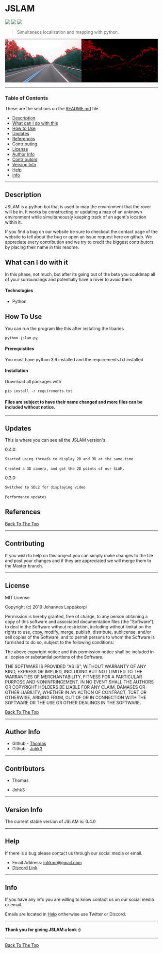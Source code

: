 # JSLAM 

![](https://img.shields.io/badge/license-MIT-lightgray.svg) ![](https://img.shields.io/badge/version-0.3.0-yellow.svg) ![](https://img.shields.io/badge/build-passing-green.svg)

> Simultaneos localization and mapping with python.
 
![](videos/demo.gif)

---

### Table of Contents 

These are the sections on the [README.md](https://github.com/Johk3/JSLAM/README.md) file. 

- [Description](#description)
- [What can I do with this](#what-can-i-do-with-this)
- [How to Use](#how-to-use)
- [Updates](#updates)
- [References](#references) 
- [Contributing](#contributing) 
- [License](#license)
- [Author Info](#author-info)
- [Contributors](#contributors) 
- [Version Info](#version-info)
- [Help](#help) 
- [Info](#info) 

--- 

## Description 
JSLAM is a python boi that is used to map the environment that the rover will be in. It works by constructing or updating a map of an unknown environment while simultaneously keeping track of an agent's location within it.

If you find a bug on our website be sure to checkout the contact page of the website to tell about the bug or open an issue request here on github. We appreciate every contribution and we try to credit the biggest contributors by placing their name in this readme.

## What can I do with it
In this phase, not much, but after its going out of the beta you couldmap all of your surroundings and potentially have a rover to avoid them
 
#### Technologies 

- Python

## How To Use 

You can run the program like this after installing the libaries
```
python jslam.py
```

#### Prerequistites 

You must have python 3.6 installed and the requirements.txt installed

#### Installation 

Download all packages with
```
pip install -r requirements.txt
```

#### Files are subject to have their name changed and more files can be included without notice. 

---

## Updates 

This is where you can see all the JSLAM version's

0.4.0: 

    Started using threads to display 2D and 3D at the same time

    Created a 3D camera, and got the 2D points of our SLAM.

0.3.0: 

    Switched to SDL2 for displaying video

    Performance updates

## References 

[Back To The Top](#JSLAM) 

--- 

## Contributing

If you wish to help on this project you can simply make changes to the file and post your changes and if they are appreciated we will merge them to the Master branch.

--- 

## License 

MIT License

Copyright (c) 2019 Johannes Leppäkorpi

Permission is hereby granted, free of charge, to any person obtaining a copy
of this software and associated documentation files (the "Software"), to deal
in the Software without restriction, including without limitation the rights
to use, copy, modify, merge, publish, distribute, sublicense, and/or sell
copies of the Software, and to permit persons to whom the Software is
furnished to do so, subject to the following conditions:

The above copyright notice and this permission notice shall be included in all
copies or substantial portions of the Software.

THE SOFTWARE IS PROVIDED "AS IS", WITHOUT WARRANTY OF ANY KIND, EXPRESS OR
IMPLIED, INCLUDING BUT NOT LIMITED TO THE WARRANTIES OF MERCHANTABILITY,
FITNESS FOR A PARTICULAR PURPOSE AND NONINFRINGEMENT. IN NO EVENT SHALL THE
AUTHORS OR COPYRIGHT HOLDERS BE LIABLE FOR ANY CLAIM, DAMAGES OR OTHER
LIABILITY, WHETHER IN AN ACTION OF CONTRACT, TORT OR OTHERWISE, ARISING FROM,
OUT OF OR IN CONNECTION WITH THE SOFTWARE OR THE USE OR OTHER DEALINGS IN THE
SOFTWARE.

[Back To The Top](#JSLAM) 

--- 

## Author Info 

- Github - [Thomas](https://github.com/NotLugozzi)
- Github - [Johk3](https://github.com/Johk3)

--- 

## Contributors 

- Thomas 

- Johk3 

--- 

## Version Info 

The current stable version of JSLAM is: 0.4.0  

--- 

## Help 

If there is a bug please contact us through our social media or email. 

- Email Address: johkmr@gmail.com
- [Discord Link](https://discord.gg/EmUedu)

--- 

## Info 

If you have any info you are willing to know contact us on our social media or email. 

Emails are located in [Help](#help) ortherwise use Twitter or Discord.  

--- 

#### Thank you for giving JSLAM a look :) 

---

[Back To The Top](#JSLAM) 
